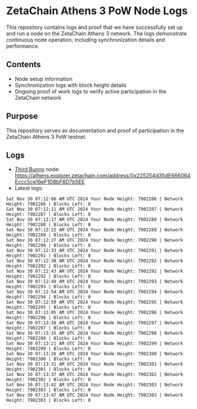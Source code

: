 # ZetaChain Athens 3 PoW Node Logs
This repository contains logs and proof that we have successfully set up and run a node on the ZetaChain Athens 3 network. The logs demonstrate continuous node operation, including synchronization details and performance.

## Contents
- Node setup information
- Synchronization logs with block height details
- Ongoing proof of work logs to verify active participation in the ZetaChain network

## Purpose
This repository serves as documentation and proof of participation in the ZetaChain Athens 3 PoW testnet.

## Logs

- [Third Bunny](https://thirdbunny.xyz/) node: https://athens.explorer.zetachain.com/address/0x225254d35dE666064Eccc5ce16eF1D8bF8D7b5EE
- Latest logs:
```
Sat Nov 30 07:12:06 AM UTC 2024 Your Node Height: 7902286 | Network Height: 7902286 | Blocks Left: 0
Sat Nov 30 07:12:11 AM UTC 2024 Your Node Height: 7902287 | Network Height: 7902287 | Blocks Left: 0
Sat Nov 30 07:12:17 AM UTC 2024 Your Node Height: 7902288 | Network Height: 7902288 | Blocks Left: 0
Sat Nov 30 07:12:22 AM UTC 2024 Your Node Height: 7902289 | Network Height: 7902289 | Blocks Left: 0
Sat Nov 30 07:12:27 AM UTC 2024 Your Node Height: 7902290 | Network Height: 7902290 | Blocks Left: 0
Sat Nov 30 07:12:33 AM UTC 2024 Your Node Height: 7902291 | Network Height: 7902291 | Blocks Left: 0
Sat Nov 30 07:12:38 AM UTC 2024 Your Node Height: 7902292 | Network Height: 7902292 | Blocks Left: 0
Sat Nov 30 07:12:43 AM UTC 2024 Your Node Height: 7902292 | Network Height: 7902292 | Blocks Left: 0
Sat Nov 30 07:12:49 AM UTC 2024 Your Node Height: 7902293 | Network Height: 7902293 | Blocks Left: 0
Sat Nov 30 07:12:54 AM UTC 2024 Your Node Height: 7902294 | Network Height: 7902294 | Blocks Left: 0
Sat Nov 30 07:12:59 AM UTC 2024 Your Node Height: 7902295 | Network Height: 7902295 | Blocks Left: 0
Sat Nov 30 07:13:05 AM UTC 2024 Your Node Height: 7902296 | Network Height: 7902296 | Blocks Left: 0
Sat Nov 30 07:13:10 AM UTC 2024 Your Node Height: 7902297 | Network Height: 7902297 | Blocks Left: 0
Sat Nov 30 07:13:15 AM UTC 2024 Your Node Height: 7902298 | Network Height: 7902298 | Blocks Left: 0
Sat Nov 30 07:13:21 AM UTC 2024 Your Node Height: 7902299 | Network Height: 7902299 | Blocks Left: 0
Sat Nov 30 07:13:26 AM UTC 2024 Your Node Height: 7902300 | Network Height: 7902300 | Blocks Left: 0
Sat Nov 30 07:13:31 AM UTC 2024 Your Node Height: 7902301 | Network Height: 7902301 | Blocks Left: 0
Sat Nov 30 07:13:37 AM UTC 2024 Your Node Height: 7902302 | Network Height: 7902302 | Blocks Left: 0
Sat Nov 30 07:13:42 AM UTC 2024 Your Node Height: 7902303 | Network Height: 7902303 | Blocks Left: 0
Sat Nov 30 07:13:47 AM UTC 2024 Your Node Height: 7902303 | Network Height: 7902303 | Blocks Left: 0
```
